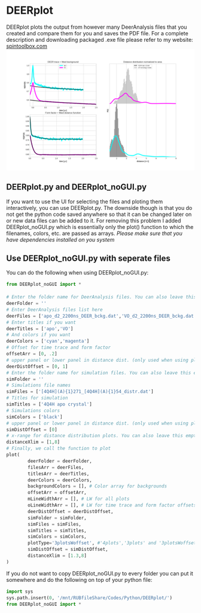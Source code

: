 # DEERplot
DEERplot plots the output from however many DeerAnalysis files that you created and compare them for you and saves the PDF file. For a complete description and downloading packaged .exe file please refer to my website: <a href="http://www.spintoolbox.com/en/offline-tools/deer-plot/">spintoolbox.com</a>
![Sample output](https://raw.githubusercontent.com/haditim/DEERplot/master/Sample_output.png)
## DEERplot.py and DEERplot_noGUI.py
If you want to use the UI for selecting the files and ploting them interactively, you can use DEERplot.py. The downside though is that you do not get the python code saved anywhere so that it can be changed later on or new data files can be added to it. For removing this problem I added DEERplot_noGUI.py which is essentially only the plot() function to which the filenames, colors, etc. are passed as arrays.
*Please make sure that you have dependencies installed on you system*

## Use DEERplot_noGUI.py with seperate files
You can do the following when using DEERplot_noGUI.py:
```python
from DEERplot_noGUI import *

# Enter the folder name for DeerAnalysis files. You can also leave this empty and add folder to file names
deerFolder = ''
# Enter DeerAnalysis files list here
deerFiles = ['apo_d2_2200ns_DEER_bckg.dat','VO_d2_2200ns_DEER_bckg.dat']
# Enter titles if you want
deerTitles = ['apo','VO']
# And colors if you want
deerColors = ['cyan','magenta']
# Offset for time trace and form factor
offsetArr = [0, .2]
# upper panel or lower panel in distance dist. (only used when using plotType='3plotsWoffset')
deerDistOffset = [0, 1]
# Enter the folder name for simulation files. You can also leave this empty and add folder to file names
simFolder = ''
# Simulations file names
simFiles = ['[4Q4H](A){1}271_[4Q4H](A){1}54_distr.dat']
# Titles for simulation
simTitles = ['4Q4H apo crystal']
# Simulations colors
simColors = ['black']
# upper panel or lower panel in distance dist. (only used when using plotType='3plotsWoffset')
simDistOffset = [0]
# x-range for distance distribution plots. You can also leave this empty
distanceXlim = [1,8]
# Finally, we call the function to plot
plot(
        deerFolder = deerFolder,
        filesArr = deerFiles,
        titlesArr = deerTitles,
        deerColors = deerColors,
        backgroundColors = [], # Color array for backgrounds 
        offsetArr = offsetArr,
        mLineWidthArr = [], # LW for all plots
        oLineWidthArr = [], # LW for time trace and form factor offsets
        deerDistOffset = deerDistOffset,
        simFolder = simFolder,
        simFiles = simFiles,
        simTitles = simTitles,
        simColors = simColors,
        plotType='3plotsWoffset', #'4plots','3plots' and '3plotsWoffset'
        simDistOffset = simDistOffset,
        distanceXlim = [1.3,8]
)
```
If you do not want to copy DEERplot_noGUI.py to every folder you can put it somewhere and do the following on top of your python file:
``` python
import sys
sys.path.insert(0, '/mnt/RUBfileShare/Codes/Python/DEERplot/')
from DEERplot_noGUI import *
```
